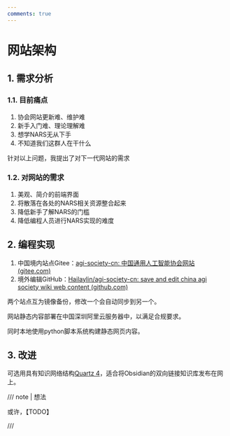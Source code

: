 ```yaml
---
comments: true
---
```

# 网站架构

## 1. 需求分析

### 1.1. 目前痛点

1. 协会网站更新难、维护难
2. 新手入门难、理论理解难
3. 想学NARS无从下手
4. 不知道我们这群人在干什么

针对以上问题，我提出了对下一代网站的需求

### 1.2. 对网站的需求

1. 美观、简介的前端界面
2. 将散落在各处的NARS相关资源整合起来
3. 降低新手了解NARS的门槛
4. 降低编程人员进行NARS实现的难度

## 2. 编程实现

1. 中国境内站点Gitee：[agi-society-cn: 中国通用人工智能协会网站 (gitee.com)](https://gitee.com/Hailay/agi-society-cn)
2. 境外编辑GitHub：[Hailaylin/agi-society-cn: save and edit china agi society wiki web content (github.com)](https://github.com/Hailaylin/agi-society-cn)

两个站点互为镜像备份，修改一个会自动同步到另一个。

网站静态内容部署在中国深圳阿里云服务器中，以满足合规要求。

同时本地使用python脚本系统构建静态网页内容。

## 3. 改进

可选用具有知识网络结构[Quartz 4](https://quartz.jzhao.xyz/)，适合将Obsidian的双向链接知识库发布在网上。

/// note | 想法

或许，【TODO】

///
